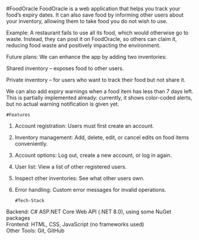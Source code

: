 #FoodOracle
FoodOracle is a web application that helps you track your food’s expiry dates. It can also save food by informing other users about your inventory, allowing them to take food you do not wish to use.

Example: A restaurant fails to use all its food, which would otherwise go to waste. Instead, they can post it on FoodOracle, so others can claim it, reducing food waste and positively impacting the environment.

Future plans: We can enhance the app by adding two inventories:

Shared inventory – exposes food to other users.

Private inventory – for users who want to track their food but not share it.

We can also add expiry warnings when a food item has less than 7 days left. This is partially implemented already: currently, it shows color-coded alerts, but no actual warning notification is given yet.

    #Features
1. Account registration: Users must first create an account.  
2. Inventory management: Add, delete, edit, or cancel edits on food items conveniently.  
3. Account options: Log out, create a new account, or log in again.  
4. User list: View a list of other registered users.  
5. Inspect other inventories: See what other users own.  
6. Error handling: Custom error messages for invalid operations.

       #Tech-Stack
Backend: C# ASP.NET Core Web API (.NET 8.0), using some NuGet packages  
Frontend: HTML, CSS, JavaScript (no frameworks used)  
Other Tools: Git, GitHub
